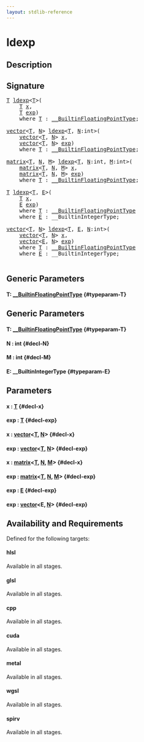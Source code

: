```yaml
---
layout: stdlib-reference
---
```


# ldexp

## Description





## Signature 

<pre>
<a href="/stdlib-reference/global-decls/ldexp#typeparam-T" class="code_type">T</a> <a href="/stdlib-reference/global-decls/ldexp">ldexp</a>&lt;<a href="/stdlib-reference/global-decls/ldexp#typeparam-T" class="code_type">T</a>&gt;(
    <a href="/stdlib-reference/global-decls/ldexp#typeparam-T" class="code_type">T</a> <a href="/stdlib-reference/global-decls/ldexp#decl-x" class="code_param">x</a>,
    <a href="/stdlib-reference/global-decls/ldexp#typeparam-T" class="code_type">T</a> <a href="/stdlib-reference/global-decls/ldexp#decl-exp" class="code_param">exp</a>)
    <span class='code_keyword'>where</span> <a href="/stdlib-reference/global-decls/ldexp#typeparam-T" class="code_type">T</a> : <a href="/stdlib-reference/interfaces/BuiltinFloatingPointType/index">__BuiltinFloatingPointType</a>;

<a href="/stdlib-reference/types/vector/index">vector</a>&lt;<a href="/stdlib-reference/global-decls/ldexp#typeparam-T" class="code_type">T</a>, <a href="/stdlib-reference/global-decls/ldexp#decl-N" class="code_var">N</a>&gt; <a href="/stdlib-reference/global-decls/ldexp">ldexp</a>&lt;<a href="/stdlib-reference/global-decls/ldexp#typeparam-T" class="code_type">T</a>, <a href="/stdlib-reference/global-decls/ldexp#decl-N" class="code_var">N</a>:<span class="code_keyword">int</span>&gt;(
    <a href="/stdlib-reference/types/vector/index">vector</a>&lt;<a href="/stdlib-reference/global-decls/ldexp#typeparam-T" class="code_type">T</a>, <a href="/stdlib-reference/global-decls/ldexp#decl-N" class="code_var">N</a>&gt; <a href="/stdlib-reference/global-decls/ldexp#decl-x" class="code_param">x</a>,
    <a href="/stdlib-reference/types/vector/index">vector</a>&lt;<a href="/stdlib-reference/global-decls/ldexp#typeparam-T" class="code_type">T</a>, <a href="/stdlib-reference/global-decls/ldexp#decl-N" class="code_var">N</a>&gt; <a href="/stdlib-reference/global-decls/ldexp#decl-exp" class="code_param">exp</a>)
    <span class='code_keyword'>where</span> <a href="/stdlib-reference/global-decls/ldexp#typeparam-T" class="code_type">T</a> : <a href="/stdlib-reference/interfaces/BuiltinFloatingPointType/index">__BuiltinFloatingPointType</a>;

<a href="/stdlib-reference/types/matrix/index">matrix</a>&lt;<a href="/stdlib-reference/global-decls/ldexp#typeparam-T" class="code_type">T</a>, <a href="/stdlib-reference/global-decls/ldexp#decl-N" class="code_var">N</a>, <a href="/stdlib-reference/global-decls/ldexp#decl-M" class="code_var">M</a>&gt; <a href="/stdlib-reference/global-decls/ldexp">ldexp</a>&lt;<a href="/stdlib-reference/global-decls/ldexp#typeparam-T" class="code_type">T</a>, <a href="/stdlib-reference/global-decls/ldexp#decl-N" class="code_var">N</a>:<span class="code_keyword">int</span>, <a href="/stdlib-reference/global-decls/ldexp#decl-M" class="code_var">M</a>:<span class="code_keyword">int</span>&gt;(
    <a href="/stdlib-reference/types/matrix/index">matrix</a>&lt;<a href="/stdlib-reference/global-decls/ldexp#typeparam-T" class="code_type">T</a>, <a href="/stdlib-reference/global-decls/ldexp#decl-N" class="code_var">N</a>, <a href="/stdlib-reference/global-decls/ldexp#decl-M" class="code_var">M</a>&gt; <a href="/stdlib-reference/global-decls/ldexp#decl-x" class="code_param">x</a>,
    <a href="/stdlib-reference/types/matrix/index">matrix</a>&lt;<a href="/stdlib-reference/global-decls/ldexp#typeparam-T" class="code_type">T</a>, <a href="/stdlib-reference/global-decls/ldexp#decl-N" class="code_var">N</a>, <a href="/stdlib-reference/global-decls/ldexp#decl-M" class="code_var">M</a>&gt; <a href="/stdlib-reference/global-decls/ldexp#decl-exp" class="code_param">exp</a>)
    <span class='code_keyword'>where</span> <a href="/stdlib-reference/global-decls/ldexp#typeparam-T" class="code_type">T</a> : <a href="/stdlib-reference/interfaces/BuiltinFloatingPointType/index">__BuiltinFloatingPointType</a>;

<a href="/stdlib-reference/global-decls/ldexp#typeparam-T" class="code_type">T</a> <a href="/stdlib-reference/global-decls/ldexp">ldexp</a>&lt;<a href="/stdlib-reference/global-decls/ldexp#typeparam-T" class="code_type">T</a>, <a href="/stdlib-reference/global-decls/ldexp#typeparam-E" class="code_type">E</a>&gt;(
    <a href="/stdlib-reference/global-decls/ldexp#typeparam-T" class="code_type">T</a> <a href="/stdlib-reference/global-decls/ldexp#decl-x" class="code_param">x</a>,
    <a href="/stdlib-reference/global-decls/ldexp#typeparam-E" class="code_type">E</a> <a href="/stdlib-reference/global-decls/ldexp#decl-exp" class="code_param">exp</a>)
    <span class='code_keyword'>where</span> <a href="/stdlib-reference/global-decls/ldexp#typeparam-T" class="code_type">T</a> : <a href="/stdlib-reference/interfaces/BuiltinFloatingPointType/index">__BuiltinFloatingPointType</a>
    <span class='code_keyword'>where</span> <a href="/stdlib-reference/global-decls/ldexp#typeparam-E" class="code_type">E</a> : __BuiltinIntegerType;

<a href="/stdlib-reference/types/vector/index">vector</a>&lt;<a href="/stdlib-reference/global-decls/ldexp#typeparam-T" class="code_type">T</a>, <a href="/stdlib-reference/global-decls/ldexp#decl-N" class="code_var">N</a>&gt; <a href="/stdlib-reference/global-decls/ldexp">ldexp</a>&lt;<a href="/stdlib-reference/global-decls/ldexp#typeparam-T" class="code_type">T</a>, <a href="/stdlib-reference/global-decls/ldexp#typeparam-E" class="code_type">E</a>, <a href="/stdlib-reference/global-decls/ldexp#decl-N" class="code_var">N</a>:<span class="code_keyword">int</span>&gt;(
    <a href="/stdlib-reference/types/vector/index">vector</a>&lt;<a href="/stdlib-reference/global-decls/ldexp#typeparam-T" class="code_type">T</a>, <a href="/stdlib-reference/global-decls/ldexp#decl-N" class="code_var">N</a>&gt; <a href="/stdlib-reference/global-decls/ldexp#decl-x" class="code_param">x</a>,
    <a href="/stdlib-reference/types/vector/index">vector</a>&lt;<a href="/stdlib-reference/global-decls/ldexp#typeparam-E" class="code_type">E</a>, <a href="/stdlib-reference/global-decls/ldexp#decl-N" class="code_var">N</a>&gt; <a href="/stdlib-reference/global-decls/ldexp#decl-exp" class="code_param">exp</a>)
    <span class='code_keyword'>where</span> <a href="/stdlib-reference/global-decls/ldexp#typeparam-T" class="code_type">T</a> : <a href="/stdlib-reference/interfaces/BuiltinFloatingPointType/index">__BuiltinFloatingPointType</a>
    <span class='code_keyword'>where</span> <a href="/stdlib-reference/global-decls/ldexp#typeparam-E" class="code_type">E</a> : __BuiltinIntegerType;

</pre>

## Generic Parameters

#### T: [\_\_BuiltinFloatingPointType](/stdlib-reference/interfaces/BuiltinFloatingPointType/index) {#typeparam-T}

## Generic Parameters

#### T: [\_\_BuiltinFloatingPointType](/stdlib-reference/interfaces/BuiltinFloatingPointType/index) {#typeparam-T}
#### N  : int {#decl-N}
#### M  : int {#decl-M}
#### E: \_\_BuiltinIntegerType {#typeparam-E}

## Parameters

#### x  : [T](/stdlib-reference/global-decls/ldexp#typeparam-T) {#decl-x}
#### exp  : [T](/stdlib-reference/global-decls/ldexp#typeparam-T) {#decl-exp}
#### x  : [vector](/stdlib-reference/types/vector/index)\<[T](/stdlib-reference/types/vector/index#typeparam-T), [N](/stdlib-reference/types/vector/index#decl-N)\> {#decl-x}
#### exp  : [vector](/stdlib-reference/types/vector/index)\<[T](/stdlib-reference/types/vector/index#typeparam-T), [N](/stdlib-reference/types/vector/index#decl-N)\> {#decl-exp}
#### x  : [matrix](/stdlib-reference/types/matrix/index)\<[T](/stdlib-reference/types/matrix/T), [N](/stdlib-reference/types/matrix/index#decl-N), [M](/stdlib-reference/types/matrix/index#decl-M)\> {#decl-x}
#### exp  : [matrix](/stdlib-reference/types/matrix/index)\<[T](/stdlib-reference/types/matrix/T), [N](/stdlib-reference/types/matrix/index#decl-N), [M](/stdlib-reference/types/matrix/index#decl-M)\> {#decl-exp}
#### exp  : [E](/stdlib-reference/global-decls/ldexp#typeparam-E) {#decl-exp}
#### exp  : [vector](/stdlib-reference/types/vector/index)\<E, [N](/stdlib-reference/types/vector/index#decl-N)\> {#decl-exp}

## Availability and Requirements

Defined for the following targets:

#### hlsl
Available in all stages.

#### glsl
Available in all stages.

#### cpp
Available in all stages.

#### cuda
Available in all stages.

#### metal
Available in all stages.

#### wgsl
Available in all stages.

#### spirv
Available in all stages.




